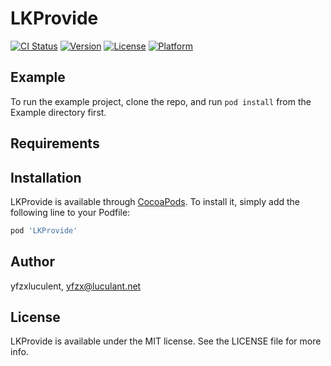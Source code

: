 # LKProvide

[![CI Status](https://img.shields.io/travis/yfzxluculent/LKProvide.svg?style=flat)](https://travis-ci.org/yfzxluculent/LKProvide)
[![Version](https://img.shields.io/cocoapods/v/LKProvide.svg?style=flat)](https://cocoapods.org/pods/LKProvide)
[![License](https://img.shields.io/cocoapods/l/LKProvide.svg?style=flat)](https://cocoapods.org/pods/LKProvide)
[![Platform](https://img.shields.io/cocoapods/p/LKProvide.svg?style=flat)](https://cocoapods.org/pods/LKProvide)

## Example

To run the example project, clone the repo, and run `pod install` from the Example directory first.

## Requirements

## Installation

LKProvide is available through [CocoaPods](https://cocoapods.org). To install
it, simply add the following line to your Podfile:

```ruby
pod 'LKProvide'
```

## Author

yfzxluculent, yfzx@luculant.net

## License

LKProvide is available under the MIT license. See the LICENSE file for more info.
